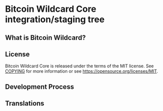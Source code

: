 Bitcoin Wildcard Core integration/staging tree
=====================================

What is Bitcoin Wildcard?
----------------


License
-------

Bitcoin Wildcard Core is released under the terms of the MIT license. See [COPYING](COPYING) for more
information or see https://opensource.org/licenses/MIT.

Development Process
-------------------


Translations
------------
